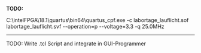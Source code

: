 **TODO:**

C:\intelFPGA\18.1\quartus\bin64\quartus_cpf.exe -c labortage_lauflicht.sof labortage_lauflicht.svf --operation=p  --voltage=3.3 -q 25.0MHz

--- 

TODO: Write .tcl Script and integrate in GUI-Programmer
